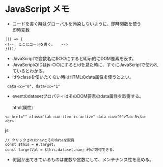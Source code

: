 # JavaScript メモ

* コードを書く時はグローバルを汚染しないように、即時関数を使う  
 即時変数  
 ```
 (() => {
<!--  ここにコードを書く。   -->
 })();
 ```
* JavaScriptで変数名に$○○にすると明示的にDOM要素を表す。
* JavaScriptのIDはjs-○○にするとidを見た時に、すぐにJavaScriptで使われているとわかる。
* idやclassを使いたくない時はHTMLのdata属性を使うとよい。
```
 data-○○="0", data-○○="1"
```
* eventのdatasetプロパティはそのDOM要素のdata属性を取得する。<br><br>
html(属性) 
```
<a href="" class="tab-nav-item is-active" data-nav="0">Tab-0</a>
<br>
```  
js 
```
// クリックされたnavとそのdataを取得
const $this = e.target;
const targetVal = $this.dataset.nav; #0が取得できる。
```
* 何回か出てきているものは変数や定数にして、メンテナンス性を高める。  

